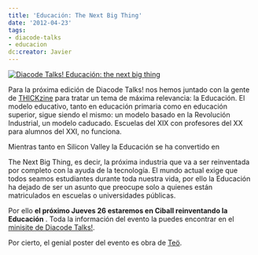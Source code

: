 ```yaml
---
title: 'Educación: The Next Big Thing'
date: '2012-04-23'
tags:
- diacode-talks
- educacion
dc:creator: Javier
---
```


[![Diacode Talks! Educación: the next big thing](http://blog.diacode.com/wp-content/uploads/2012/04/talks_edu.jpg)](http://talks.diacode.com)

Para la próxima edición de Diacode Talks! nos hemos juntado con la gente de 
[THICKzine](http://thickzine.com) para tratar un tema de máxima relevancia: la Educación. El modelo educativo, tanto en educación primaria como en educación superior, sigue siendo el mismo: un modelo basado en la Revolución Industrial, un modelo caducado. Escuelas del XIX con profesores del XX para alumnos del XXI, no funciona.


<!--more-->Mientras tanto en Silicon Valley la Educación se ha convertido en 
The Next Big Thing, es decir, la próxima industria que va a ser reinventada por completo con la ayuda de la tecnología. El mundo actual exige que todos seamos estudiantes durante toda nuestra vida, por ello la Educación ha dejado de ser un asunto que preocupe solo a quienes están matriculados en escuelas o universidades públicas.

Por ello 
**el próximo Jueves 26 estaremos en Ciball reinventando la Educación**
. Toda la información del evento la puedes encontrar en el 
[minisite de Diacode Talks!](http://talks.diacode.com/).

Por cierto, el genial poster del evento es obra de 
[Teö](http://ilusteo.blogspot.com.es/).
